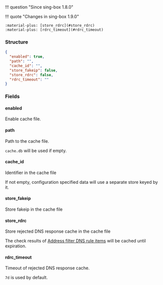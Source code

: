 !!! question "Since sing-box 1.8.0"

!!! quote "Changes in sing-box 1.9.0"

    :material-plus: [store_rdrc](#store_rdrc)  
    :material-plus: [rdrc_timeout](#rdrc_timeout)  

### Structure

```json
{
  "enabled": true,
  "path": "",
  "cache_id": "",
  "store_fakeip": false,
  "store_rdrc": false,
  "rdrc_timeout": ""
}
```

### Fields

#### enabled

Enable cache file.

#### path

Path to the cache file.

`cache.db` will be used if empty.

#### cache_id

Identifier in the cache file

If not empty, configuration specified data will use a separate store keyed by it.

#### store_fakeip

Store fakeip in the cache file

#### store_rdrc

Store rejected DNS response cache in the cache file

The check results of [Address filter DNS rule items](/configuration/dns/rule/#address-filter-fields)
will be cached until expiration.

#### rdrc_timeout

Timeout of rejected DNS response cache.

`7d` is used by default.
